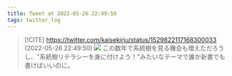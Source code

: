 ```yaml
---
title: Tweet at 2022-05-26 22:49:50
tags: twitter_log
---
```


> [!CITE] https://twitter.com/kaisekiriu/status/1529822117168300033 (2022-05-26 22:49:50)
> ![](https://twitter.com/kaisekiriu/status/1529822117168300033)
> この数年で系統樹を見る機会も増えただろうし、"系統樹リテラシーを身に付けよう！"みたいなテーマで誰か新書でも書けばいいのに。
